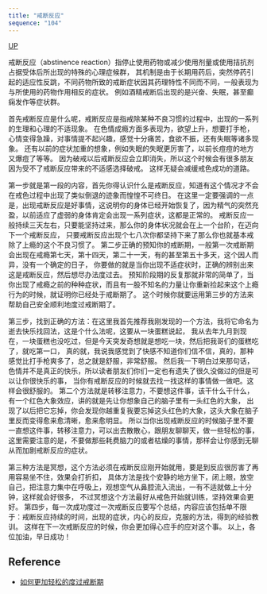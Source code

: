 ```yaml
---
title: "戒断反应"
sequence: "104"
---
```


[UP](/thyself/thyself-home.html)

戒断反应（abstinence reaction）指停止使用药物或减少使用剂量或使用拮抗剂占据受体后所出现的特殊的心理症候群，
其机制是由于长期用药后，突然停药引起的适应性反跳，不同药物所致的戒断症状因其药理特性不同而不同，一般表现为与所使用的药物作用相反的症状。
例如酒精戒断后出现的是兴奋、失眠，甚至癫痫发作等症状群。

首先戒断反应是什么呢，戒断反应是指戒除某种不良习惯的过程中，出现的一系列的生理和心理的不适现象。
在色情成瘾方面多表现为，欲望上升，想要打手枪，心情变得急躁，对事情提不起兴趣，感觉十分痛苦，食欲不振，还有失眠等诸多现象。
还有以前的症状加重的想象，例如失眠的失眠更厉害了，以前长痘痘的地方又爆痘了等等。
因为破戒以后戒断反应会立即消失，所以这个时候会有很多朋友因为受不了戒断反应带来的不适感选择破戒。
这样无疑会减缓戒色成功的道路。

第一步就是第一段的内容，首先你得认识什么是戒断反应，知道有这个情况才不会在戒色过程中出现了类似倒退的迹象而惶惶不可终日。
在这里一定要强调的一点是，出现戒断反应是好事情，这说明你的身体已经开始恢复了，因为精气的突然充盈，以前适应了虚弱的身体肯定会出现一系列症状，这都是正常的。
戒断反应一般持续三天左右，只要能坚持过来，那么你的身体状况就会在上一个台阶，在迈向下一个戒断反应，
只要戒断反应出现个七八次你都坚持下来了那么你也就基本戒除了上瘾的这个不良习惯了。
第二步正确的预知你的戒断期，一般第一次戒断期会出现在戒瘾第七天，第十四天，第二十一天，有的甚至第五十多天，这个因人而异，没有一个确定的日子，
你要做的就是当你出现不适症状时，正确的辨别出来这是戒断反应，然后想尽办法度过去。
预知阶段期的反复那就非常的简单了，当你出现了戒瘾之前的种种症状，而且有一股不知名的力量让你重新捡起来这个上瘾行为的时候，就证明你已经处于戒断期了。
这个时候你就要运用第三步的方法来帮助自己安全顺利地度过戒断期了。

第三步，找到正确的方法：在这里我首先推荐我刚发现的一个方法，我将它命名为逝去快乐找回法，这是个什么法呢，这要从一块蛋糕说起，
我从去年九月到现在，一块蛋糕也没吃过，但是今天突发奇想就是想吃一块，然后把我哥们的蛋糕吃了，就吃第一口，
真的就，我说我感觉到了快感不知道你们信不信，真的，那种感觉比打手枪爽多了，总之就是舒服，非常舒服。
然后我一下明白过来那句话，色情并不是真正的快乐，所以读者朋友们你们一定也有遗失了很久没做过的但是可以让你很快乐的事，
当你有戒断反应的时候就去找一找这样的事情做一做吧。这样会很舒服的。
第二个方法就是转移注意力，不要想这件事，该干什么干什么，有一个红色大象效应，讲的就是先让你想象自己的脑子里有一头红色的大象，
出现了以后把它忘掉，你会发现你越重复我要忘掉这头红色的大象，这头大象在脑子里反而变得愈来愈清晰，愈来愈明显。
所以当你出现戒断反应的时候脑子里不要一直想这件事，转移注意力，可以出去散散心，跟朋友聊聊天，做一些轻松的事，
这里需要注意的是，不要做那些耗费脑力的或者枯燥的事情，那样会让你感到无聊从而加剧戒断反应的症状。

第三种方法是冥想，这个方法必须在戒断反应刚开始就用，要是到反应很厉害了再用容易坐不住，效果会打折扣，
具体方法是找个安静的地方坐下，闭上眼，放空自己，把注意力集中在呼吸上，观想空气从鼻腔流入流出，一有不适就做上十分钟，这样就会好很多，
不过冥想这个方法最好从戒色开始就训练，坚持效果会更好。 
第四步，每一次成功度过一次戒断反应要写个总结，内容应该包括单不限于：戒断反应持续的时间，出现的症状，内心的反应，克服的方法，得到的经验教训。
这样在下一次戒断反应的时候，你会更加得心应手的应对这个事。 以上，各位加油，早日成功！

## Reference

- [如何更加轻松的度过戒断期](https://zhuanlan.zhihu.com/p/372986404)
